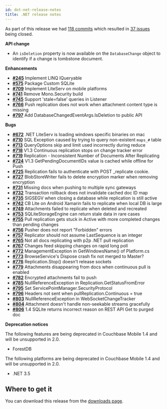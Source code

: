 ```yaml
---
id: dot-net-release-notes
title: .NET release notes
---
```


As part of this release we had [118 commits](https://github.com/couchbase/couchbase-lite-net/compare/1.3.1...1.4.0) which resulted in [37 issues](https://github.com/couchbase/couchbase-lite-net/issues?milestone=15&state=closed) being closed.

__API change__

- An `isDeletion` property is now available on the `DatabaseChange` object to identify if a change is tombstone document.

__Enhancements__

- [__#245__](https://github.com/couchbase/couchbase-lite-net/issues/245) Implement LINQ IQueryable
- [__#575__](https://github.com/couchbase/couchbase-lite-net/issues/575) Package Custom SQLite
- [__#709__](https://github.com/couchbase/couchbase-lite-net/issues/709) Implement LiteServ on mobile platforms
- [__#741__](https://github.com/couchbase/couchbase-lite-net/issues/741) Remove Mono.Security build
- [__#745__](https://github.com/couchbase/couchbase-lite-net/issues/745) Support 'stale=false' queries in Listener
- [__#766__](https://github.com/couchbase/couchbase-lite-net/issues/766) Push replication does not work when attachment content type is missing
- [__#797__](https://github.com/couchbase/couchbase-lite-net/issues/797) Add DatabaseChangedEventArgs.IsDeletion to public API

__Bugs__

- [__#672__](https://github.com/couchbase/couchbase-lite-net/issues/672) .NET LiteServ is loading windows specific binaries on mac
- [__#710__](https://github.com/couchbase/couchbase-lite-net/issues/710) SQL Exception caused by trying to query non-existent `maps_#` table
- [__#713__](https://github.com/couchbase/couchbase-lite-net/issues/713) QueryOptions skip and limit used incorrectly during reduce
- [__#718__](https://github.com/couchbase/couchbase-lite-net/issues/718) V1.3 Continuous replication stops on change tracker error
- [__#719__](https://github.com/couchbase/couchbase-lite-net/issues/719) Replication - Inconsistent Number of Documents After Replicating
- [__#724__](https://github.com/couchbase/couchbase-lite-net/issues/724) V1.3 GetPendingDocumentIDs value is cached while offline for Push
- [__#725__](https://github.com/couchbase/couchbase-lite-net/issues/725) Replication fails to authenticate with POST _replicate cookie. 
- [__#727__](https://github.com/couchbase/couchbase-lite-net/issues/727) BlobStoreWriter fails to delete encryption marker when removing encryption
- [__#731__](https://github.com/couchbase/couchbase-lite-net/issues/731) Missing docs when pushing to multiple sync gateways
- [__#732__](https://github.com/couchbase/couchbase-lite-net/issues/732) Transaction rollback does not invalidate cached doc ID map
- [__#735__](https://github.com/couchbase/couchbase-lite-net/issues/735) SIGSEGV when closing a database while replication is still active
- [__#742__](https://github.com/couchbase/couchbase-lite-net/issues/742) CB Lite on Android Xamarin fails to replicate when local DB is large
- [__#749__](https://github.com/couchbase/couchbase-lite-net/issues/749) Attachments failed to replicate when deleted and recreated
- [__#753__](https://github.com/couchbase/couchbase-lite-net/issues/753) SQLiteStorageEngine can return stale data in rare cases
- [__#755__](https://github.com/couchbase/couchbase-lite-net/issues/755) Pull replication gets stuck in Active with more completed changes than pending changes
- [__#756__](https://github.com/couchbase/couchbase-lite-net/issues/756) Pusher does not report "Forbidden" errors
- [__#757__](https://github.com/couchbase/couchbase-lite-net/issues/757) Replicator should not assume LastSequence is an integer
- [__#765__](https://github.com/couchbase/couchbase-lite-net/issues/765) Not all docs replicating with p2p .NET pull replication
- [__#767__](https://github.com/couchbase/couchbase-lite-net/issues/767) Changes feed skipping changes on rapid long poll
- [__#772__](https://github.com/couchbase/couchbase-lite-net/issues/772) ManagementException in GetWindowsName() of Platform.cs
- [__#773__](https://github.com/couchbase/couchbase-lite-net/issues/773) BrowseService's Dispose crash fix not merged to Master?
- [__#776__](https://github.com/couchbase/couchbase-lite-net/issues/776) Replication.Stop() doesn't release sockets
- [__#779__](https://github.com/couchbase/couchbase-lite-net/issues/779) Attachments disappearing from docs when continuous pull is enabled
- [__#782__](https://github.com/couchbase/couchbase-lite-net/issues/782) Encrypted attachments fail to push
- [__#785__](https://github.com/couchbase/couchbase-lite-net/issues/785) NullReferenceException in Replication.GetStatusFromError
- [__#795__](https://github.com/couchbase/couchbase-lite-net/issues/795) Set ServicePointManager.SecurityProtocol
- [__#796__](https://github.com/couchbase/couchbase-lite-net/issues/796) Headers not sent when pullReplication.Continuous = true
- [__#803__](https://github.com/couchbase/couchbase-lite-net/issues/803) NullReferenceException in WebSocketChangeTracker
- [__#804__](https://github.com/couchbase/couchbase-lite-net/issues/804) Attachment doesn't handle non-seekable streams gracefully
- [__#806__](https://github.com/couchbase/couchbase-lite-net/issues/806) 1.4 SQLite returns incorrect reason on REST API Get to purged doc

__Deprecation notices__

The following features are being deprecated in Couchbase Mobile 1.4 and will be unsupported in 2.0.

- ForestDB

The following platforms are being deprecated in Couchbase Mobile 1.4 and will be unsupported in 2.0.

- .NET 3.5

## Where to get it

You can download this release from the [downloads page](http://www.couchbase.com/nosql-databases/downloads#couchbase-mobile).